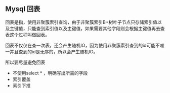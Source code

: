 ## Mysql 回表

回表是指，使用非聚簇索引查询，由于非聚簇索引B+树叶子节点只存储索引值以及主键值，只能查到索引值以及主键值，如果需要其他字段则会根据主键值再去查表这个过程叫做回表。

回表不仅仅在查一次表，还会产生随机IO，因为使用非聚簇索引查到的id可能不唯一并且查到的id是无序的，所以会产生随机IO。

所以要尽量避免回表

* 不使用select *  ，明确写出所需的字段
* 索引覆盖
* 索引下推

